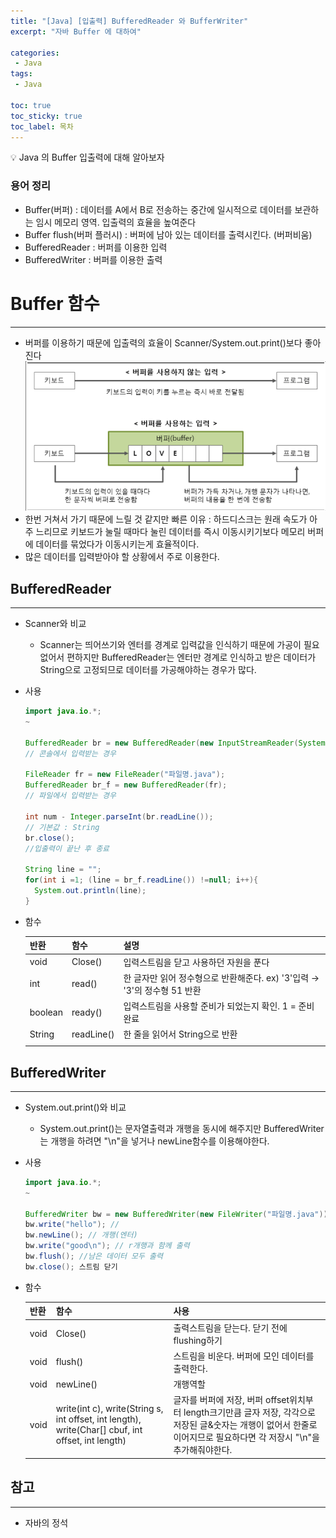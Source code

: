 ```yaml
---
title: "[Java] [입출력] BufferedReader 와 BufferWriter"
excerpt: "자바 Buffer 에 대하여"

categories:
 - Java
tags:
 - Java

toc: true
toc_sticky: true
toc_label: 목차
---
```

<aside>
💡 Java 의 Buffer 입출력에 대해 알아보자
</aside>

### 용어 정리
- Buffer(버퍼) : 데이터를 A에서 B로 전송하는 중간에 일시적으로 데이터를 보관하는 임시 메모리 영역. 입출력의 효율을 높여준다
- Buffer flush(버퍼 플러시) : 버퍼에 남아 있는 데이터를 출력시킨다. (버퍼비움)
- BufferedReader : 버퍼를 이용한 입력
- BufferedWriter : 버퍼를 이용한 출력

# Buffer 함수

---

- 버퍼를 이용하기 때문에 입출력의 효율이 Scanner/System.out.print()보다 좋아진다
![buffer이용](/assets/images/posts/java03.png)
- 한번 거쳐서 가기 때문에 느릴 것 같지만 빠른 이유 : 하드디스크는 원래 속도가 아주 느리므로 키보드가 눌릴 때마다 눌린 데이터를 즉시 이동시키기보다 메모리 버퍼에 데이터를 묶었다가 이동시키는게  효율적이다.
- 많은 데이터를 입력받아야 할 상황에서 주로 이용한다.

## BufferedReader

---

- Scanner와  비교
  - Scanner는 띄어쓰기와 엔터를 경계로 입력값을 인식하기 때문에 가공이 필요없어서 편하지만 BufferedReader는 엔터만 경계로 인식하고 받은 데이터가 String으로 고정되므로 데이터를 가공해야하는 경우가 많다.
- 사용
  ```java
  import java.io.*;
  ~

  BufferedReader br = new BufferedReader(new InputStreamReader(System.in));
  // 콘솔에서 입력받는 경우

  FileReader fr = new FileReader("파일명.java");
  BufferedReader br_f = new BufferedReader(fr);
  // 파일에서 입력받는 경우

  int num - Integer.parseInt(br.readLine());
  // 기본값 : String
  br.close();
  //입출력이 끝난 후 종료

  String line = "";
  for(int i =1; (line = br_f.readLine()) !=null; i++){
    System.out.println(line);
  }
  ```
- 함수

  | 반환 | 함수 | 설명 |
  | --- | --- | --- |
  | void | Close() | 입력스트림을 닫고 사용하던 자원을 푼다 |
  | int | read() | 한 글자만 읽어 정수형으로 반환해준다. ex) '3'입력 → '3'의 정수형 51 반환 |
  | boolean | ready() | 입력스트림을 사용할 준비가 되었는지 확인. 1 = 준비완료 |
  | String | readLine() | 한 줄을 읽어서 String으로 반환 |
  |  |  |  |


## BufferedWriter

---

- System.out.print()와  비교
  - System.out.print()는 문자열출력과 개행을 동시에 해주지만 BufferedWriter는 개행을 하려면 "\n"을 넣거나 newLine함수를 이용해야한다.
- 사용
    ```java
    import java.io.*;
    ~

    BufferedWriter bw = new BufferedWriter(new FileWriter("파일명.java"));
    bw.write("hello"); //
    bw.newLine(); // 개행(엔터)
    bw.write("good\n"); // r개행과 함께 출력
    bw.flush(); //남은 데이터 모두 출력
    bw.close(); 스트림 닫기
    ```
- 함수

  | 반환 | 함수 | 사용 |
  | --- | --- | --- |
  | void | Close() | 출력스트림을 닫는다. 닫기 전에 flushing하기 |
  | void | flush() | 스트림을 비운다. 버퍼에 모인 데이터를 출력한다.  |
  | void | newLine() | 개행역할 |
  | void | write(int c), write(String s, int offset, int length), write(Char[] cbuf, int offset, int length) | 글자를 버퍼에 저장, 버퍼 offset위치부터 length크기만큼 글자 저장, 각각으로 저장된 글&숫자는 개행이 없어서 한줄로 이어지므로 필요하다면 각 저장시 "\n"을 추가해줘야한다. |


## 참고

---

- 자바의 정석